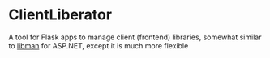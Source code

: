 # ClientLiberator
A tool for Flask apps to manage client (frontend) libraries, somewhat similar to [libman](https://learn.microsoft.com/en-us/aspnet/core/client-side/libman/libman-vs?view=aspnetcore-9.0) for ASP.NET, except it is much more flexible
